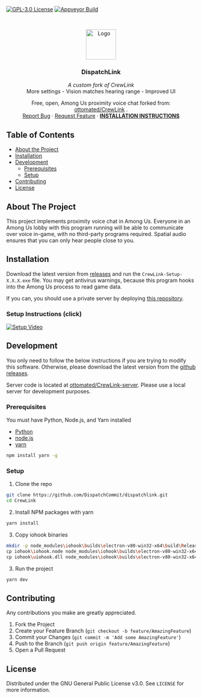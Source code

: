 [![GPL-3.0 License][license-shield]][license-url] [![Appveyor Build][appveyor-shield]][appveyor-url]

<br />
<p align="center">
  <a href="https://github.com/DispatchCommit/dispatchlink">
    <img src="logo.png" alt="Logo" width="80" height="80">
  </a>

  <h3 align="center">DispatchLink</h3>
  <div align="center">
    <i>A custom fork of CrewLink</i>
    <div>
      <span>More settings</span>
      <span>-</span>
      <span>Vision matches hearing range</span>
      <span>-</span>
      <span>Improved UI</span>
    </div>
  </div>

  <p align="center">
    Free, open, Among Us proximity voice chat forked from:
    <a href="ottomated/CrewLink" target="_blank">ottomated/CrewLink</a>
    .
    <br />
    <a href="https://github.com/DispatchCommit/dispatchlink/issues">Report Bug</a>
    ·
    <a href="https://github.com/DispatchCommit/dispatchlink/issues">Request Feature</a>
    ·
    <a href="#installation"><b>INSTALLATION INSTRUCTIONS</b></a>
  </p>
</p>



<!-- TABLE OF CONTENTS -->
## Table of Contents

* [About the Project](#about-the-project)
* [Installation](#installation)
* [Development](#development)
  * [Prerequisites](#prerequisites)
  * [Setup](#setup)
* [Contributing](#contributing)
* [License](#license)



<!-- ABOUT THE PROJECT -->
## About The Project

This project implements proximity voice chat in Among Us. Everyone in an Among Us lobby with this program running will be able to communicate over voice in-game, with no third-party programs required. Spatial audio ensures that you can only hear people close to you.

## Installation

Download the latest version from [releases](https://github.com/ottomated/CrewLink/releases) and run the `CrewLink-Setup-X.X.X.exe` file. You may get antivirus warnings, because this program hooks into the Among Us process to read game data.

If you can, you should use a private server by deploying [this repository](https://github.com/ottomated/CrewLink-server).

### Setup Instructions (click)

[![Setup Video](https://img.youtube.com/vi/_8F4f5iQEIc/0.jpg)](https://www.youtube.com/watch?v=_8F4f5iQEIc "CrewLink Setup Instructions")

## Development

You only need to follow the below instructions if you are trying to modify this software. Otherwise, please download the latest version from the [github releases](https://github.com/DispatchCommit/dispatchlink/releases).

Server code is located at [ottomated/CrewLink-server](https://github.com/ottomated/CrewLink-server). Please use a local server for development purposes.

### Prerequisites

You must have Python, Node.js, and Yarn installed

* [Python](https://www.python.org/downloads/)
* [node.js](https://nodejs.org/en/download/)
* [yarn](https://classic.yarnpkg.com/en/docs/install)
```sh
npm install yarn -g
```

### Setup

1. Clone the repo
```sh
git clone https://github.com/DispatchCommit/dispatchlink.git
cd CrewLink
```
2. Install NPM packages with yarn
```sh
yarn install
```
3. Copy iohook binaries
```sh
mkdir -p node_modules\iohook\builds\electron-v80-win32-x64\build\Release\
cp iohook\iohook.node node_modules\iohook\builds\electron-v80-win32-x64\build\Release\
cp iohook\uiohook.dll node_modules\iohook\builds\electron-v80-win32-x64\build\Release\
```
3. Run the project
```sh
yarn dev
```

<!-- CONTRIBUTING -->
## Contributing

Any contributions you make are greatly appreciated.

1. Fork the Project
2. Create your Feature Branch (`git checkout -b feature/AmazingFeature`)
3. Commit your Changes (`git commit -m 'Add some AmazingFeature'`)
4. Push to the Branch (`git push origin feature/AmazingFeature`)
5. Open a Pull Request


## License

Distributed under the GNU General Public License v3.0. See `LICENSE` for more information.


[license-shield]: https://img.shields.io/github/license/ottomated/CrewLink.svg?style=flat-square
[license-url]: https://github.com/ottomated/CrewLink-server/blob/master/LICENSE
[appveyor-shield]: https://img.shields.io/appveyor/build/DispatchCommit/dispatchlink
[appveyor-url]: https://ci.appveyor.com/project/DispatchCommit/dispatchlink
